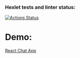 ### Hexlet tests and linter status:
[![Actions Status](https://github.com/hhlwt/frontend-project-12/workflows/hexlet-check/badge.svg)](https://github.com/hhlwt/frontend-project-12/actions)


<h1>Demo:</h1>
<a href="https://frontend-project-12-production-a53d.up.railway.app/">React Chat App</a>